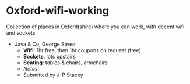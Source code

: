Oxford-wifi-working
===================

Collection of places in Oxford(shire) where you can work, with decent wifi and sockets

* Java & Co, George Street
  * **Wifi**: 1hr free, then 1hr coupons on request (free) 
  * **Sockets**: lots upstairs
  * **Seating**: tables & chairs, armchairs
  * *Notes*:
  * Submitted by J-P Stacey
